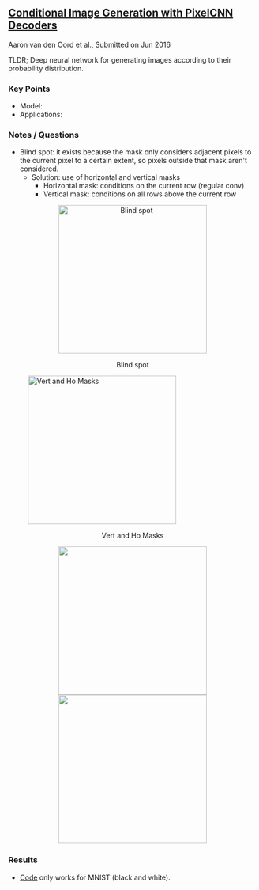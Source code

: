## [Conditional Image Generation with PixelCNN Decoders](https://arxiv.org/abs/1606.05328)
Aaron van den Oord et al., Submitted on Jun 2016

TLDR; Deep neural network for generating images according to their probability distribution.

### Key Points
* Model: 
* Applications:


### Notes / Questions
* Blind spot: it exists because the mask only considers adjacent pixels to the current pixel to a certain extent, so pixels outside that mask aren't considered.
   * Solution: use of horizontal and vertical masks
      * Horizontal mask: conditions on the current row (regular conv)
      * Vertical mask: conditions on all rows above the current row

<figure>
<p align="center">
<img src="https://github.com/gcunhase/PaperNotes/blob/master/notes/imgs/pixelcnn_blind_spot.png" width="300" alt="Blind spot">
<figcaption><p align="center">Blind spot</p></figcaption>
<img src="https://github.com/gcunhase/PaperNotes/blob/master/notes/imgs/pixelcnn_vert_ho_masks.png" width="300" alt="Vert and Ho Masks">
<figcaption><p align="center">Vert and Ho Masks</p></figcaption>
</p>
</figure>

<p align="center">
<img src="https://github.com/gcunhase/PaperNotes/blob/master/notes/imgs/pixelcnn_blind_spot.png" width="300"/> <img src="https://github.com/gcunhase/PaperNotes/blob/master/notes/imgs/pixelcnn_blind_spot.png" width="300"/> 
</p>

### Results
* [Code](https://github.com/anantzoid/Conditional-PixelCNN-decoder) only works for MNIST (black and white).
